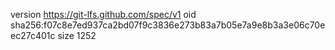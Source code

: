 version https://git-lfs.github.com/spec/v1
oid sha256:f07c8e7ed937ca2bd07f9c3836e273b83a7b05e7a9e8b3a3e06c70eec27c401c
size 1252
